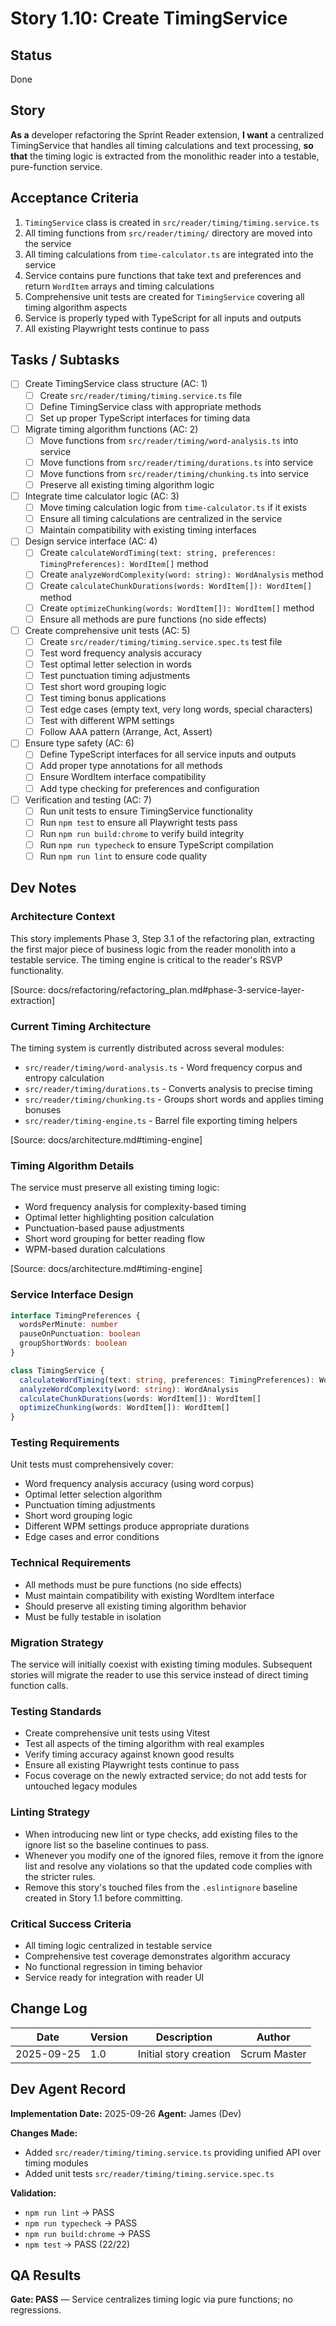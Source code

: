 # Story 1.10: Create TimingService

## Status
Done

## Story
**As a** developer refactoring the Sprint Reader extension,
**I want** a centralized TimingService that handles all timing calculations and text processing,
**so that** the timing logic is extracted from the monolithic reader into a testable, pure-function service.

## Acceptance Criteria
1. `TimingService` class is created in `src/reader/timing/timing.service.ts`
2. All timing functions from `src/reader/timing/` directory are moved into the service
3. All timing calculations from `time-calculator.ts` are integrated into the service
4. Service contains pure functions that take text and preferences and return `WordItem` arrays and timing calculations
5. Comprehensive unit tests are created for `TimingService` covering all timing algorithm aspects
6. Service is properly typed with TypeScript for all inputs and outputs
7. All existing Playwright tests continue to pass

## Tasks / Subtasks
- [ ] Create TimingService class structure (AC: 1)
  - [ ] Create `src/reader/timing/timing.service.ts` file
  - [ ] Define TimingService class with appropriate methods
  - [ ] Set up proper TypeScript interfaces for timing data
- [ ] Migrate timing algorithm functions (AC: 2)
  - [ ] Move functions from `src/reader/timing/word-analysis.ts` into service
  - [ ] Move functions from `src/reader/timing/durations.ts` into service
  - [ ] Move functions from `src/reader/timing/chunking.ts` into service
  - [ ] Preserve all existing timing algorithm logic
- [ ] Integrate time calculator logic (AC: 3)
  - [ ] Move timing calculation logic from `time-calculator.ts` if it exists
  - [ ] Ensure all timing calculations are centralized in the service
  - [ ] Maintain compatibility with existing timing interfaces
- [ ] Design service interface (AC: 4)
  - [ ] Create `calculateWordTiming(text: string, preferences: TimingPreferences): WordItem[]` method
  - [ ] Create `analyzeWordComplexity(word: string): WordAnalysis` method
  - [ ] Create `calculateChunkDurations(words: WordItem[]): WordItem[]` method
  - [ ] Create `optimizeChunking(words: WordItem[]): WordItem[]` method
  - [ ] Ensure all methods are pure functions (no side effects)
- [ ] Create comprehensive unit tests (AC: 5)
  - [ ] Create `src/reader/timing/timing.service.spec.ts` test file
  - [ ] Test word frequency analysis accuracy
  - [ ] Test optimal letter selection in words
  - [ ] Test punctuation timing adjustments
  - [ ] Test short word grouping logic
  - [ ] Test timing bonus applications
  - [ ] Test edge cases (empty text, very long words, special characters)
  - [ ] Test with different WPM settings
  - [ ] Follow AAA pattern (Arrange, Act, Assert)
- [ ] Ensure type safety (AC: 6)
  - [ ] Define TypeScript interfaces for all service inputs and outputs
  - [ ] Add proper type annotations for all methods
  - [ ] Ensure WordItem interface compatibility
  - [ ] Add type checking for preferences and configuration
- [ ] Verification and testing (AC: 7)
  - [ ] Run unit tests to ensure TimingService functionality
  - [ ] Run `npm test` to ensure all Playwright tests pass
  - [ ] Run `npm run build:chrome` to verify build integrity
  - [ ] Run `npm run typecheck` to ensure TypeScript compilation
  - [ ] Run `npm run lint` to ensure code quality

## Dev Notes

### Architecture Context
This story implements Phase 3, Step 3.1 of the refactoring plan, extracting the first major piece of business logic from the reader monolith into a testable service. The timing engine is critical to the reader's RSVP functionality.

[Source: docs/refactoring/refactoring_plan.md#phase-3-service-layer-extraction]

### Current Timing Architecture
The timing system is currently distributed across several modules:
- `src/reader/timing/word-analysis.ts` - Word frequency corpus and entropy calculation
- `src/reader/timing/durations.ts` - Converts analysis to precise timing
- `src/reader/timing/chunking.ts` - Groups short words and applies timing bonuses
- `src/reader/timing-engine.ts` - Barrel file exporting timing helpers

[Source: docs/architecture.md#timing-engine]

### Timing Algorithm Details
The service must preserve all existing timing logic:
- Word frequency analysis for complexity-based timing
- Optimal letter highlighting position calculation
- Punctuation-based pause adjustments
- Short word grouping for better reading flow
- WPM-based duration calculations

[Source: docs/architecture.md#timing-engine]

### Service Interface Design
```typescript
interface TimingPreferences {
  wordsPerMinute: number
  pauseOnPunctuation: boolean
  groupShortWords: boolean
}

class TimingService {
  calculateWordTiming(text: string, preferences: TimingPreferences): WordItem[]
  analyzeWordComplexity(word: string): WordAnalysis
  calculateChunkDurations(words: WordItem[]): WordItem[]
  optimizeChunking(words: WordItem[]): WordItem[]
}
```

### Testing Requirements
Unit tests must comprehensively cover:
- Word frequency analysis accuracy (using word corpus)
- Optimal letter selection algorithm
- Punctuation timing adjustments
- Short word grouping logic
- Different WPM settings produce appropriate durations
- Edge cases and error conditions

### Technical Requirements
- All methods must be pure functions (no side effects)
- Must maintain compatibility with existing WordItem interface
- Should preserve all existing timing algorithm behavior
- Must be fully testable in isolation

### Migration Strategy
The service will initially coexist with existing timing modules. Subsequent stories will migrate the reader to use this service instead of direct timing function calls.

### Testing Standards
- Create comprehensive unit tests using Vitest
- Test all aspects of the timing algorithm with real examples
- Verify timing accuracy against known good results
- Ensure all existing Playwright tests continue to pass
 - Focus coverage on the newly extracted service; do not add tests for untouched legacy modules

### Linting Strategy
- When introducing new lint or type checks, add existing files to the ignore list so the baseline continues to pass.
- Whenever you modify one of the ignored files, remove it from the ignore list and resolve any violations so that the updated code complies with the stricter rules.
- Remove this story's touched files from the `.eslintignore` baseline created in Story 1.1 before committing.


### Critical Success Criteria
- All timing logic centralized in testable service
- Comprehensive test coverage demonstrates algorithm accuracy
- No functional regression in timing behavior
- Service ready for integration with reader UI

## Change Log
| Date | Version | Description | Author |
|------|---------|-------------|--------|
| 2025-09-25 | 1.0 | Initial story creation | Scrum Master |

## Dev Agent Record
**Implementation Date:** 2025-09-26
**Agent:** James (Dev)

**Changes Made:**
- Added `src/reader/timing/timing.service.ts` providing unified API over timing modules
- Added unit tests `src/reader/timing/timing.service.spec.ts`

**Validation:**
- `npm run lint` → PASS
- `npm run typecheck` → PASS
- `npm run build:chrome` → PASS
- `npm test` → PASS (22/22)

## QA Results
**Gate: PASS** — Service centralizes timing logic via pure functions; no regressions.
